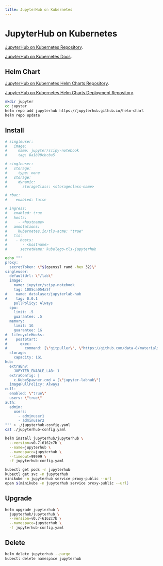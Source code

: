```yaml
---
title: JupyterHub on Kubernetes
---
```


# JupyterHub on Kubernetes

[JupyterHub on Kubernetes Repository](https://github.com/jupyterhub/zero-to-jupyterhub-k8s).

[JupyterHub on Kubernetes Docs](https://zero-to-jupyterhub.readthedocs.io).

## Helm Chart

[JupyterHub on Kubernetes Helm Charts Repository](https://github.com/jupyterhub/helm-chart).

[JupyterHub on Kubernetes Helm Charts Deployment Repository](https://jupyterhub.github.io/helm-chart).

```bash
mkdir jupyter
cd jupyter
helm repo add jupyterhub https://jupyterhub.github.io/helm-chart
helm repo update
```

## Install

```bash
# singleuser:
#   image:
#     name: jupyter/scipy-notebook
#     tag: 8a1b90cbcba5

# singleuser:
#   storage:
#     type: none
#   storage:
#     dynamic:
#       storageClass: <storageclass-name>

# rbac:
#    enabled: false

# ingress:
#   enabled: true
#   hosts:
#     - <hostname>
#   annotations:
#     kubernetes.io/tls-acme: "true"
#   tls:
#    - hosts:
#       - <hostname>
#      secretName: kubelego-tls-jupyterhub

echo """
proxy:
  secretToken: \"$(openssl rand -hex 32)\"
singleuser:
  defaultUrl: \"/lab\"
  image:
    name: jupyter/scipy-notebook
    tag: 1085ca054a5f
#    name: datalayer/jupyterlab-hub
#    tag: 0.0.1
    pullPolicy: Always
  cpu:
    limit: .5
    guarantee: .5
  memory:
    limit: 1G
    guarantee: 1G
#  lifecycleHooks:
#    postStart:
#      exec:
#        command: [\"gitpuller\", \"https://github.com/data-8/materials-fa17\", \"master\", \"materials-fa\"]
  storage:
    capacity: 1Gi
hub:
  extraEnv:
    JUPYTER_ENABLE_LAB: 1
  extraConfig: |
    c.KubeSpawner.cmd = [\"jupyter-labhub\"]
  imagePullPolicy: Always
cull:
  enabled: \"true\"
  users: \"true\"
auth:
  admin:
    users:
      - adminuser1
      - adminuser2
""" > ./jupyterhub-config.yaml
cat ./jupyterhub-config.yaml
```

```bash
helm install jupyterhub/jupyterhub \
  --version=v0.7-6162c7b \
  --name=jupyterhub \
  --namespace=jupyterhub \
  --timeout=99999 \
  -f jupyterhub-config.yaml
```

```bash
kubectl get pods -n jupyterhub
kubectl get svc -n jupyterhub
minikube -n jupyterhub service proxy-public --url
open $(minikube -n jupyterhub service proxy-public --url)
```

## Upgrade

```bash
helm upgrade jupyterhub \
  jupyterhub/jupyterhub \
  --version=v0.7-6162c7b \
  --namespace=jupyterhub \
  -f jupyterhub-config.yaml
```

## Delete

```bash
helm delete jupyterhub --purge
kubectl delete namespace jupyterhub
```
